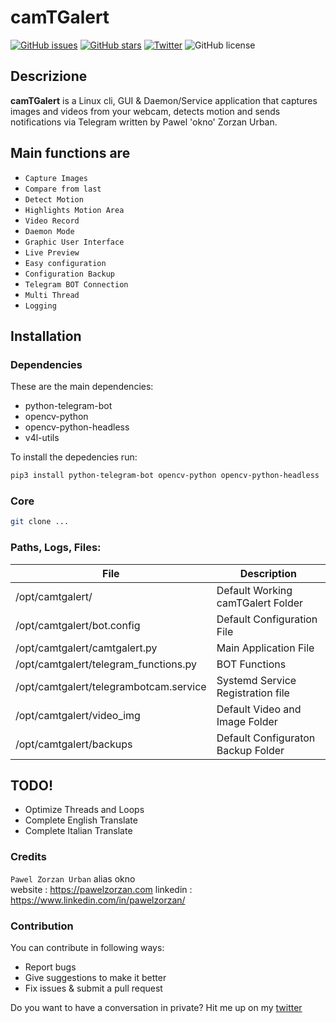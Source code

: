 # camTGalert
[![GitHub issues](https://img.shields.io/github/issues/okno/camtgalert.svg)](https://github.com/okno/camtgalert/issues) [![GitHub stars](https://img.shields.io/github/stars/okno/camtgalert.svg)](https://github.com/okno/camtgalert/stargazers) [![Twitter](https://img.shields.io/twitter/url/https/github.com/okno/camtgalert.svg?style=social)](https://twitter.com/intent/tweet?text=Wow:&url=https%3A%2F%2Fgithub.com%2Fokno%2Fcamtgalert)
![GitHub license](https://img.shields.io/github/license/okno/camtgalert.svg)

## Descrizione
**camTGalert** is a Linux cli, GUI &amp; Daemon/Service application that captures images and videos from your webcam, detects motion and sends notifications via Telegram written by Pawel 'okno' Zorzan Urban.

## Main functions are
- `Capture Images`
- `Compare from last`
- `Detect Motion`
- `Highlights Motion Area`
- `Video Record`
- `Daemon Mode`
- `Graphic User Interface`
- `Live Preview`
- `Easy configuration`
- `Configuration Backup`
- `Telegram BOT Connection`
- `Multi Thread`
- `Logging`

## Installation

### Dependencies
These are the main dependencies:
- python-telegram-bot
- opencv-python
- opencv-python-headless
- v4l-utils

To install the depedencies run:
```bash
pip3 install python-telegram-bot opencv-python opencv-python-headless
```
### Core 
```bash
git clone ...
```
### Paths, Logs, Files: 
File  | Description
------------- | -------------
/opt/camtgalert/ | Default Working camTGalert Folder
/opt/camtgalert/bot.config | Default Configuration File 
/opt/camtgalert/camtgalert.py | Main Application File
/opt/camtgalert/telegram_functions.py | BOT Functions 
/opt/camtgalert/telegrambotcam.service | Systemd Service Registration file
/opt/camtgalert/video_img | Default Video and Image Folder
/opt/camtgalert/backups | Default Configuraton Backup Folder

## TODO!
- Optimize Threads and Loops 
- Complete English Translate
- Complete Italian Translate

### Credits 
 `Pawel Zorzan Urban` 
 alias okno  
 website  : https://pawelzorzan.com 
 linkedin : https://www.linkedin.com/in/pawelzorzan/

### Contribution

You can contribute in following ways:

   - Report bugs
   - Give suggestions to make it better
   - Fix issues & submit a pull request

Do you want to have a conversation in private? 
Hit me up on my [twitter](https://twitter.com/pawelzorzan)
